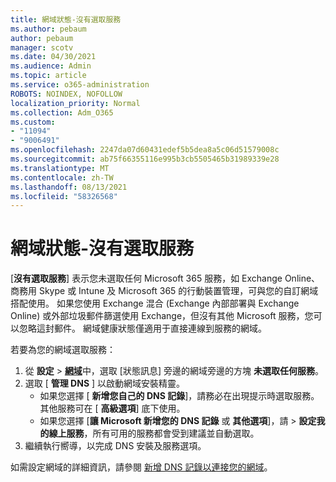 ```yaml
---
title: 網域狀態-沒有選取服務
ms.author: pebaum
author: pebaum
manager: scotv
ms.date: 04/30/2021
ms.audience: Admin
ms.topic: article
ms.service: o365-administration
ROBOTS: NOINDEX, NOFOLLOW
localization_priority: Normal
ms.collection: Adm_O365
ms.custom:
- "11094"
- "9006491"
ms.openlocfilehash: 2247da07d60431edef5b5dea8a5c06d51579008c
ms.sourcegitcommit: ab75f66355116e995b3cb5505465b31989339e28
ms.translationtype: MT
ms.contentlocale: zh-TW
ms.lasthandoff: 08/13/2021
ms.locfileid: "58326568"
---
```

# <a name="domain-status---no-services-selected"></a>網域狀態-沒有選取服務

[**沒有選取服務**] 表示您未選取任何 Microsoft 365 服務，如 Exchange Online、商務用 Skype 或 Intune 及 Microsoft 365 的行動裝置管理，可與您的自訂網域搭配使用。 如果您使用 Exchange 混合 (Exchange 內部部署與 Exchange Online) 或外部垃圾郵件篩選使用 Exchange，但沒有其他 Microsoft 服務，您可以忽略這封郵件。 網域健康狀態僅適用于直接連線到服務的網域。

若要為您的網域選取服務：

1. 從 **設定**  >  [**網域**](https://admin.microsoft.com/Adminportal/Home)中，選取 [狀態訊息] 旁邊的網域旁邊的方塊 **未選取任何服務**。
1. 選取 [ **管理 DNS** ] 以啟動網域安裝精靈。
    - 如果您選擇 [ **新增您自己的 DNS 記錄**]，請務必在出現提示時選取服務。 其他服務可在 [ **高級選項**] 底下使用。
    - 如果您選擇 [**讓 Microsoft 新增您的 DNS 記錄** 或 **其他選項**]，請  >  **設定我的線上服務**，所有可用的服務都會受到建議並自動選取。
1. 繼續執行嚮導，以完成 DNS 安裝及服務選項。
 
如需設定網域的詳細資訊，請參閱 [新增 DNS 記錄以連接您的網域](https://docs.microsoft.com/microsoft-365/admin/get-help-with-domains/create-dns-records-at-any-dns-hosting-provider)。


